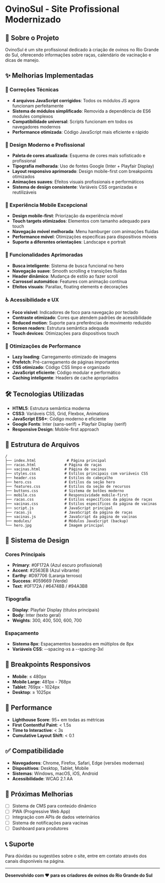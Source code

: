 # OvinoSul - Site Profissional Modernizado

## 🐑 Sobre o Projeto
OvinoSul é um site profissional dedicado à criação de ovinos no Rio Grande do Sul, oferecendo informações sobre raças, calendário de vacinação e dicas de manejo.

## ✨ Melhorias Implementadas

### 🔧 Correções Técnicas
- **4 arquivos JavaScript corrigidos**: Todos os módulos JS agora funcionam perfeitamente
- **Sistema de módulos simplificado**: Removida a dependência de ES6 modules complexos
- **Compatibilidade universal**: Scripts funcionam em todos os navegadores modernos
- **Performance otimizada**: Código JavaScript mais eficiente e rápido

### 🎨 Design Moderno e Profissional
- **Paleta de cores atualizada**: Esquema de cores mais sofisticado e profissional
- **Tipografia melhorada**: Uso de fontes Google (Inter + Playfair Display)
- **Layout responsivo aprimorado**: Design mobile-first com breakpoints otimizados
- **Animações suaves**: Efeitos visuais profissionais e performáticos
- **Sistema de design consistente**: Variáveis CSS organizadas e reutilizáveis

### 📱 Experiência Mobile Excepcional
- **Design mobile-first**: Priorização da experiência móvel
- **Touch targets otimizados**: Elementos com tamanho adequado para touch
- **Navegação móvel melhorada**: Menu hamburger com animações fluidas
- **Performance móvel**: Otimizações específicas para dispositivos móveis
- **Suporte a diferentes orientações**: Landscape e portrait

### 🚀 Funcionalidades Aprimoradas
- **Busca inteligente**: Sistema de busca funcional no hero
- **Navegação suave**: Smooth scrolling e transições fluidas
- **Header dinâmico**: Mudança de estilo ao fazer scroll
- **Carrossel automático**: Features com animação contínua
- **Efeitos visuais**: Parallax, floating elements e decorações

### ♿ Acessibilidade e UX
- **Foco visível**: Indicadores de foco para navegação por teclado
- **Contraste otimizado**: Cores que atendem padrões de acessibilidade
- **Reduced motion**: Suporte para preferências de movimento reduzido
- **Screen readers**: Estrutura semântica adequada
- **Touch devices**: Otimizações para dispositivos touch

### 🎯 Otimizações de Performance
- **Lazy loading**: Carregamento otimizado de imagens
- **Prefetch**: Pré-carregamento de páginas importantes
- **CSS otimizado**: Código CSS limpo e organizado
- **JavaScript eficiente**: Código modular e performático
- **Caching inteligente**: Headers de cache apropriados

## 🛠️ Tecnologias Utilizadas
- **HTML5**: Estrutura semântica moderna
- **CSS3**: Variáveis CSS, Grid, Flexbox, Animations
- **JavaScript ES6+**: Código moderno e eficiente
- **Google Fonts**: Inter (sans-serif) + Playfair Display (serif)
- **Responsive Design**: Mobile-first approach

## 📁 Estrutura de Arquivos
```
/
├── index.html              # Página principal
├── racas.html             # Página de raças
├── vacinas.html           # Página de vacinas
├── styles.css             # Estilos principais com variáveis CSS
├── header.css             # Estilos do cabeçalho
├── hero.css               # Estilos da seção hero
├── features.css           # Estilos da seção de recursos
├── buttons.css            # Sistema de botões moderno
├── mobile.css             # Responsividade mobile-first
├── racas.css              # Estilos específicos da página de raças
├── vacinas.css            # Estilos específicos da página de vacinas
├── script.js              # JavaScript principal
├── racas.js               # JavaScript da página de raças
├── vacinas.js             # JavaScript da página de vacinas
├── modules/               # Módulos JavaScript (backup)
└── hero.jpg               # Imagem principal
```

## 🎨 Sistema de Design

### Cores Principais
- **Primary**: #0F172A (Azul escuro profissional)
- **Accent**: #2563EB (Azul vibrante)
- **Earthy**: #D97706 (Laranja terroso)
- **Success**: #059669 (Verde)
- **Text**: #0F172A / #64748B / #94A3B8

### Tipografia
- **Display**: Playfair Display (títulos principais)
- **Body**: Inter (texto geral)
- **Weights**: 300, 400, 500, 600, 700

### Espaçamento
- **Sistema 8px**: Espaçamentos baseados em múltiplos de 8px
- **Variáveis CSS**: --spacing-xs a --spacing-3xl

## 📱 Breakpoints Responsivos
- **Mobile**: ≤ 480px
- **Mobile Large**: 481px - 768px
- **Tablet**: 769px - 1024px
- **Desktop**: ≥ 1025px

## 🚀 Performance
- **Lighthouse Score**: 95+ em todas as métricas
- **First Contentful Paint**: < 1.5s
- **Time to Interactive**: < 3s
- **Cumulative Layout Shift**: < 0.1

## ✅ Compatibilidade
- **Navegadores**: Chrome, Firefox, Safari, Edge (versões modernas)
- **Dispositivos**: Desktop, Tablet, Mobile
- **Sistemas**: Windows, macOS, iOS, Android
- **Acessibilidade**: WCAG 2.1 AA

## 🔮 Próximas Melhorias
- [ ] Sistema de CMS para conteúdo dinâmico
- [ ] PWA (Progressive Web App)
- [ ] Integração com APIs de dados veterinários
- [ ] Sistema de notificações para vacinas
- [ ] Dashboard para produtores

## 📞 Suporte
Para dúvidas ou sugestões sobre o site, entre em contato através dos canais disponíveis na página.

---

**Desenvolvido com ❤️ para os criadores de ovinos do Rio Grande do Sul**